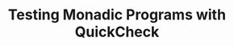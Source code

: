 ---
title: Testing Monadic Programs with QuickCheck
paper-url: http://www.cse.chalmers.se/~rjmh/Papers/QuickCheckST.ps
authors:
- Koen Claessen
type: paper
tags:
- testing
libraries:
- QuickCheck
doHaskell-type: light research paper
dohaskell-year: 2002
---